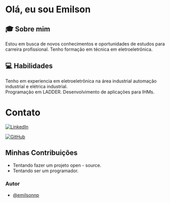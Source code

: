 
# Olá, eu sou Emilson 

## 🎓 Sobre mim

Estou em busca de novos conhecimentos e oportunidades de estudos para carreira profissional. Tenho formação em técnica em eletroeletrônica.

## 💻 Habilidades

Tenho em experiencia em eletroeletrônica na área industrial automação industrial e elétrica industrial.                      
Programação em LADDER. Desenvolvimento de aplicações para IHMs.

# Contato

[![LinkedIn](https://img.shields.io/badge/LinkedIn-0077B5?style=border_radius&logo=linkedin&logoColor=white)](https://www.linkedin.com/in/emilson-nogueira-pedrosa-58513875?lipi=urn%3Ali%3Apage%3Ad_flagship3_profile_view_base_contact_details%3BkI7%2BfcOfTWy7sBzUlW86Tw%3D%3D) 

[![GitHub](https://img.shields.io/badge/GitHub-100000?style=for-the-badge&logo=github&logoColor=white)](https://github.com/emilsonnp)





## Minhas Contribuições 

 - Tentando fazer um projeto open - source.
 - Tentando ser um programador.
 




### Autor

- [@emilsonnp](https://www.github.com/emilsonnp)
